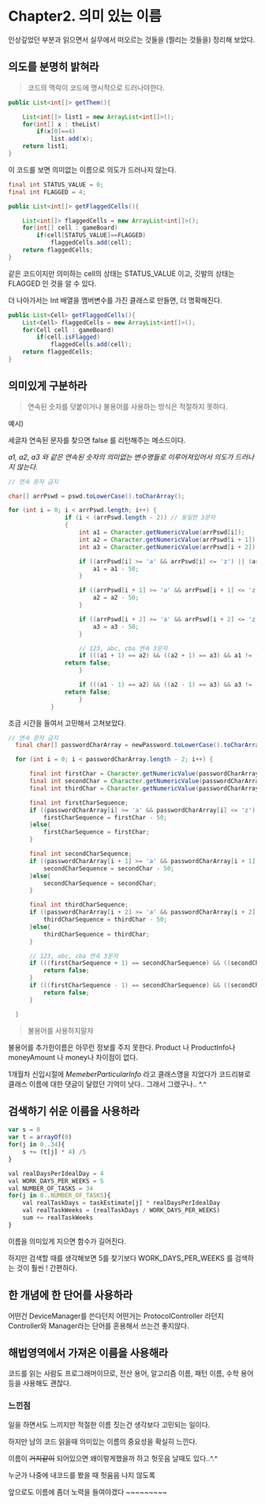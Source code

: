 # Chapter2. 의미 있는 이름

인상깊었던 부분과 읽으면서 실무에서 떠오르는 것들을 (찔리는 것들을) 정리해 보았다.

## 의도를 분명히 밝혀라

> 코드의 맥락이 코드에 명시적으로 드러나야한다.

```java
public List<int[]> getThem(){

    List<int[]> list1 = new ArrayList<int[]>();
    for(int[] x : theList)
    	if(x[0]==4)
    		list.add(x);
    return list1;
}
```

이 코드를 보면 의미없는 이름으로 의도가 드러나지 않는다.

```java
final int STATUS_VALUE = 0;
final int FLAGGED = 4; 

public List<int[]> getFlaggedCells(){

    List<int[]> flaggedCells = new ArrayList<int[]>();
    for(int[] cell : gameBoard)
    	if(cell[STATUS_VALUE]==FLAGGED)
    		flaggedCells.add(cell);
    return flaggedCells;
}
```

같은 코드이지만 의미하는 cell의 상태는 STATUS_VALUE 이고, 깃발의 상태는 FLAGGED 인 것을 알 수 있다.

더 나아가서는 Int 배열을 멤버변수를 가진 클래스로 만들면, 더 명확해진다. 

```java
public List<Cell> getFlaggedCells(){
    List<Cell> flaggedCells = new ArrayList<int[]>();
    for(Cell cell : gameBoard)
    	if(cell.isFlagged)
    		flaggedCells.add(cell);
    return flaggedCells;
}
```

## 의미있게 구분하라

> 연속된 숫자를 덧붙이거나 불용어를 사용하는 방식은 적절하지 못하다.

예시)

세글자 연속된 문자를 찾으면 false 를 리턴해주는 메소드이다. 

*a1, a2, a3 와 같은 연속된 숫자의 의미없는 변수명들로 이루어져있어서 의도가 드러나지 않는다.*

```java
// 연속 문자 금지

char[] arrPswd = pswd.toLowerCase().toCharArray();

for (int i = 0; i < arrPswd.length; i++) {
				if (i < (arrPswd.length - 2)) // 동일한 3문자
				{
					int a1 = Character.getNumericValue(arrPswd[i]);
					int a2 = Character.getNumericValue(arrPswd[i + 1]);
					int a3 = Character.getNumericValue(arrPswd[i + 2]);

					if ((arrPswd[i] >= 'a' && arrPswd[i] <= 'z') || (arrPswd[i] >= 'A' && arrPswd[i] <= 'Z')) {
						a1 = a1 - 50;
					}

					if ((arrPswd[i + 1] >= 'a' && arrPswd[i + 1] <= 'z') || (arrPswd[i + 1] >= 'A' && arrPswd[i + 1] <= 'Z')) {
						a2 = a2 - 50;
					}

					if ((arrPswd[i + 2] >= 'a' && arrPswd[i + 2] <= 'z') || (arrPswd[i + 2] >= 'A' && arrPswd[i + 2] <= 'Z')) {
						a3 = a3 - 50;
					}

					// 123, abc, cba 연속 3문자
					if (((a1 + 1) == a2) && ((a2 + 1) == a3) && a1 != -1){
                return false;
					}

					if (((a1 - 1) == a2) && ((a2 - 1) == a3) && a3 != -1){
                return false;
					}
			}
```

조금 시간을 들여서 고민해서 고쳐보았다.

```java
// 연속 문자 금지
  final char[] passwordCharArray = newPassword.toLowerCase().toCharArray();

  for (int i = 0; i < passwordCharArray.length - 2; i++) {

      final int firstChar = Character.getNumericValue(passwordCharArray[i]);
      final int secondChar = Character.getNumericValue(passwordCharArray[i + 1]);
      final int thirdChar = Character.getNumericValue(passwordCharArray[i + 2]);

      final int firstCharSequence;
      if ((passwordCharArray[i] >= 'a' && passwordCharArray[i] <= 'z') || (passwordCharArray[i] >= 'A' && passwordCharArray[i] <= 'Z')) {
          firstCharSequence = firstChar - 50;
      }else{
          firstCharSequence = firstChar;
      }

      final int secondCharSequence;
      if ((passwordCharArray[i + 1] >= 'a' && passwordCharArray[i + 1] <= 'z') || (passwordCharArray[i + 1] >= 'A' && passwordCharArray[i + 1] <= 'Z')) {
          secondCharSequence = secondChar - 50;
      }else{
          secondCharSequence = secondChar;
      }

      final int thirdCharSequence;
      if ((passwordCharArray[i + 2] >= 'a' && passwordCharArray[i + 2] <= 'z') || (passwordCharArray[i + 2] >= 'A' && passwordCharArray[i + 2] <= 'Z')) {
          thirdCharSequence = thirdChar - 50;
      }else{
          thirdCharSequence = thirdChar;
      }

      // 123, abc, cba 연속 3문자
      if (((firstCharSequence + 1) == secondCharSequence) && ((secondCharSequence + 1) == thirdCharSequence) && firstCharSequence != -1) {
          return false;
      }
      if (((firstCharSequence - 1) == secondCharSequence) && ((secondCharSequence - 1) == thirdCharSequence) && thirdCharSequence != -1) {
          return false;
      }

  }
```

> 불용어를 사용하지말자

불용어를 추가한이름은 아무런 정보를 주지 못한다. Product 나 ProductInfo나 moneyAmount 나 money나 차이점이 없다. 

1개월차 신입시절에 *MemeberParticularInfo* 라고 클래스명을 지었다가 코드리뷰로 클래스 이름에 대한 댓글이 달렸던 기억이 낫다.. 그래서 그랬구나.. ^.^ 

## 검색하기 쉬운 이름을 사용하라

```jsx
var s = 0
var t = arrayOf(0)
for(j in 0..34){
    s += (t[j] * 4) /5
}
```

```jsx
val realDaysPerIdealDay = 4
val WORK_DAYS_PER_WEEKS = 5
val NUMBER_OF_TASKS = 34
for(j in 0..NUMBER_OF_TASKS){
    val realTaskDays = taskEstimate[j] * realDaysPerIdealDay
    val realTaskWeeks = (realTaskDays / WORK_DAYS_PER_WEEKS)
    sum += realTaskWeeks
}
```

이름을 의미있게 지으면 함수가 길어진다. 

하지만 검색할 때를 생각해보면 5를  찾기보다 WORK_DAYS_PER_WEEKS 를 검색하는 것이 훨씬 ! 간편하다.

## **한 개념에 한 단어를 사용하라**

어떤건 DeviceManager를 쓴다던지 어떤거는 ProtocolController 라던지 Controller와 Manager라는 단어를 혼용해서 쓰는건 좋지않다.

## 해법영역에서 가져온 이름을 사용해라

코드를 읽는 사람도 프로그래머이므로, 전산 용어, 알고리즘 이름, 패턴 이름, 수학 용어 등을 사용해도 괜찮다. 

### 느낀점

일을 하면서도 느끼지만 적절한 이름 짓는건 생각보다 고민되는 일이다. 

하지만 남의 코드 읽을때 의미있는 이름의 중요성을 확실히 느낀다. 

이름이 ~~거지같이~~ 되어있으면 왜이렇게했을까 하고 헛웃음 날때도 있다..^.^

누군가 나중에 내코드를 봤을 때 헛움음 나지 않도록 

앞으로도 이름에 좀더 노력을 들여야겠다 ~~~~~~~~~